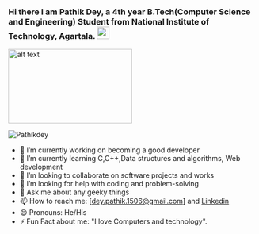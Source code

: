 ### Hi there I am Pathik Dey, a 4th year B.Tech(Computer Science and Engineering) Student from National Institute of Technology, Agartala.  <img src="https://media.giphy.com/media/hvRJCLFzcasrR4ia7z/giphy.gif" width="25" height="25"> </h2>
<p align="left"><img src="https://media.giphy.com/media/RbDKaczqWovIugyJmW/giphy.gif" alt="alt text" width="250" height="150"> </p>
<p align="left"> <img src="https://komarev.com/ghpvc/?username=Pathikdey&label=Views&color=blue&style=plastic" alt="Pathikdey" /> </p>


- 🔭 I’m currently working on becoming a good developer                            
- 🌱 I’m currently learning C,C++,Data structures and algorithms, Web development
- 👯 I’m looking to collaborate on software projects and works                      
- 🤔 I’m looking for help with coding and problem-solving
- 💬 Ask me about any geeky things                                        
- 📫 How to reach me: [dey.pathik.1506@gmail.com] and [Linkedin](https://www.linkedin.com/in/pathik-dey-839557212/?originalSubdomain=in)
- 😄 Pronouns: He/His
- ⚡ Fun Fact about me: "I love Computers and technology".
